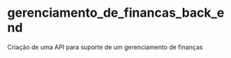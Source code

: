# gerenciamento_de_financas_back_end
Criação de uma API para suporte de um gerenciamento de finanças 
